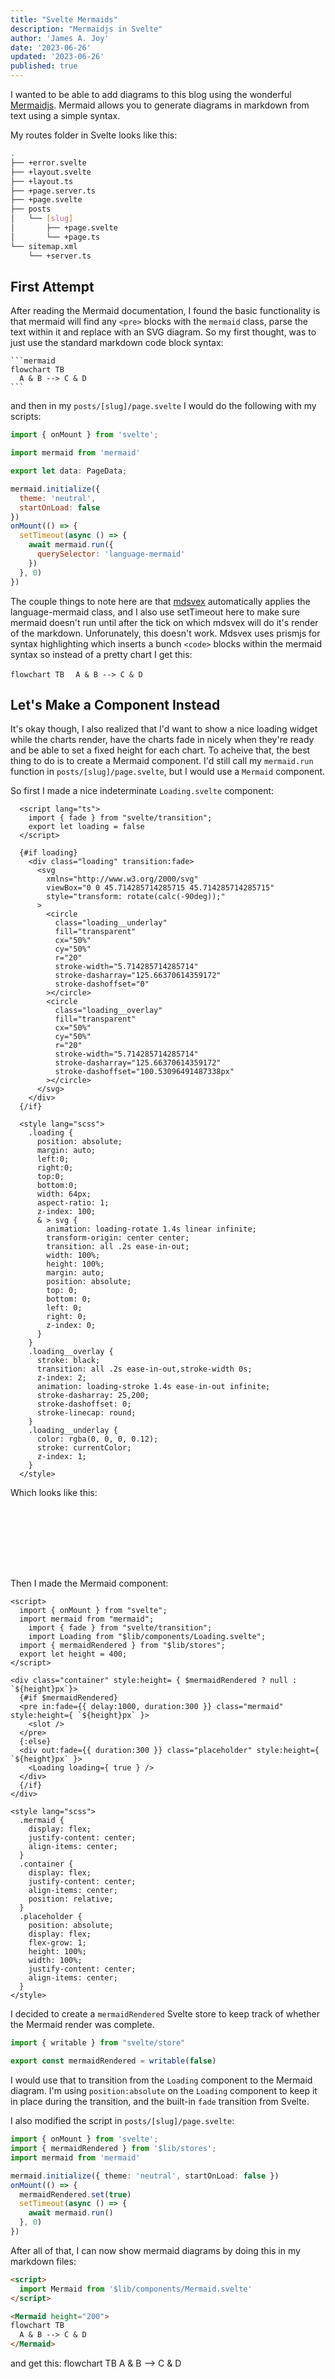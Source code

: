 ```yaml
---
title: "Svelte Mermaids"
description: "Mermaidjs in Svelte"
author: 'James A. Joy'
date: '2023-06-26'
updated: '2023-06-26'
published: true
---
```

I wanted to be able to add diagrams to this blog using the wonderful [Mermaidjs](https://mermaid.js.org/). Mermaid allows you to generate diagrams in markdown from text using a simple syntax.

My routes folder in Svelte looks like this:

```bash
.
├── +error.svelte
├── +layout.svelte
├── +layout.ts
├── +page.server.ts
├── +page.svelte
├── posts
│   └── [slug]
│       ├── +page.svelte
│       └── +page.ts
└── sitemap.xml
    └── +server.ts
```

<script>
  import Mermaid from '$lib/components/Mermaid.svelte'
  import Loading from '$lib/components/Loading.svelte'
</script>

## First Attempt

After reading the Mermaid documentation, I found the basic functionality is that mermaid will find any `<pre>` blocks with the `mermaid` class, parse the text within it and replace with an SVG diagram. So my first thought, was to just use the standard markdown code block syntax:

<pre class="language-bash"><code>```mermaid
flowchart TB
  A & B --> C & D
```</code></pre>

and then in my `posts/[slug]/page.svelte` I would do the following with my scripts:

```javascript
import { onMount } from 'svelte';

import mermaid from 'mermaid'

export let data: PageData;

mermaid.initialize({ 
  theme: 'neutral', 
  startOnLoad: false 
})
onMount(() => {
  setTimeout(async () => {
    await mermaid.run({
      querySelector: 'language-mermaid'
    })
  }, 0)
})
```

The couple things to note here are that [mdsvex](https://mdsvex.com/) automatically applies the language-mermaid class, and I also use setTimeout here to make sure mermaid doesn't run until after the tick on which mdsvex will do it's render of the markdown. Unforunately, this doesn't work. Mdsvex uses prismjs for syntax highlighting which inserts a bunch `<code>` blocks within the mermaid syntax so instead of a pretty chart I get this:

<Mermaid height="200">
  <code>flowchart TB</code>
  <code>  A & B --> C & D</code>
</Mermaid>

## Let's Make a Component Instead

It's okay though, I also realized that I'd want to show a nice loading widget while the charts render, have the charts fade in nicely when they're ready and be able to set a fixed height for each chart. To acheive that, the best thing to do is to create a Mermaid component. I'd still call my `mermaid.run` function in `posts/[slug]/page.svelte`, but I would use a `Mermaid` component.

So first I made a nice indeterminate `Loading.svelte` component:

```svelte
  <script lang="ts">
    import { fade } from "svelte/transition";
    export let loading = false
  </script>

  {#if loading}
    <div class="loading" transition:fade>
      <svg 
        xmlns="http://www.w3.org/2000/svg" 
        viewBox="0 0 45.714285714285715 45.714285714285715" 
        style="transform: rotate(calc(-90deg));"
      >
        <circle
          class="loading__underlay" 
          fill="transparent" 
          cx="50%" 
          cy="50%" 
          r="20" 
          stroke-width="5.714285714285714" 
          stroke-dasharray="125.66370614359172" 
          stroke-dashoffset="0"
        ></circle>
        <circle 
          class="loading__overlay" 
          fill="transparent" 
          cx="50%" 
          cy="50%" 
          r="20" 
          stroke-width="5.714285714285714" 
          stroke-dasharray="125.66370614359172" 
          stroke-dashoffset="100.53096491487338px"
        ></circle>
      </svg>
    </div>
  {/if}

  <style lang="scss">
    .loading {
      position: absolute;
      margin: auto;
      left:0;
      right:0;
      top:0;
      bottom:0;
      width: 64px;
      aspect-ratio: 1;
      z-index: 100;
      & > svg {
        animation: loading-rotate 1.4s linear infinite;
        transform-origin: center center;
        transition: all .2s ease-in-out;
        width: 100%;
        height: 100%;
        margin: auto;
        position: absolute;
        top: 0;
        bottom: 0;
        left: 0;
        right: 0;
        z-index: 0;
      }
    }
    .loading__overlay {
      stroke: black;
      transition: all .2s ease-in-out,stroke-width 0s;
      z-index: 2;
      animation: loading-stroke 1.4s ease-in-out infinite;
      stroke-dasharray: 25,200;
      stroke-dashoffset: 0;
      stroke-linecap: round;
    }
    .loading__underlay {
      color: rgba(0, 0, 0, 0.12);
      stroke: currentColor;
      z-index: 1;
    }
  </style>
```

Which looks like this:

<div style="height:100px;position: relative;margin-bottom:calc(var(--spacing-unit)*5)">
  <Loading loading={ true }/>
</div>

Then I made the Mermaid component:

```svelte
<script>
  import { onMount } from "svelte";
  import mermaid from "mermaid";
	import { fade } from "svelte/transition";
	import Loading from "$lib/components/Loading.svelte";
  import { mermaidRendered } from "$lib/stores";
  export let height = 400;
</script>

<div class="container" style:height= { $mermaidRendered ? null : `${height}px`}>
  {#if $mermaidRendered}
  <pre in:fade={{ delay:1000, duration:300 }} class="mermaid" style:height={ `${height}px` }>
    <slot />
  </pre>
  {:else}
  <div out:fade={{ duration:300 }} class="placeholder" style:height={ `${height}px` }>
    <Loading loading={ true } />
  </div>
  {/if}
</div>

<style lang="scss">
  .mermaid {
    display: flex;
    justify-content: center;
    align-items: center;
  }
  .container {
    display: flex;
    justify-content: center;
    align-items: center;
    position: relative;
  }
  .placeholder {
    position: absolute;
    display: flex;
    flex-grow: 1;
    height: 100%;
    width: 100%;
    justify-content: center;
    align-items: center;
  }
</style>
```

I decided to create a `mermaidRendered` Svelte store to keep track of whether the Mermaid render was complete. 

```typescript
import { writable } from "svelte/store"

export const mermaidRendered = writable(false)
```

I would use that to transition from the `Loading` component to the Mermaid diagram. I'm using `position:absolute` on the `Loading` component to keep it in place during the transition, and the built-in `fade` transition from Svelte.

I also modified the script in `posts/[slug]/page.svelte`:

```typescript
import { onMount } from 'svelte';
import { mermaidRendered } from '$lib/stores';
import mermaid from 'mermaid'

mermaid.initialize({ theme: 'neutral', startOnLoad: false })
onMount(() => {
  mermaidRendered.set(true)
  setTimeout(async () => {
    await mermaid.run()
  }, 0)
})
```

After all of that, I can now show mermaid diagrams by doing this in my markdown files:

```markdown
<script>
  import Mermaid from '$lib/components/Mermaid.svelte'
</script>

<Mermaid height="200">
flowchart TB
  A & B --> C & D
</Mermaid>
```

and get this:
<Mermaid height="200">
flowchart TB
  A & B --> C & D
</Mermaid>